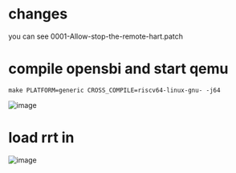  # changes
 
 you can see 0001-Allow-stop-the-remote-hart.patch
 
 
 # compile opensbi and start qemu
 ```
 make PLATFORM=generic CROSS_COMPILE=riscv64-linux-gnu- -j64
 ```
 ![image](https://github.com/magnate3/openamp_riscv/blob/main/pic/opensbi_start.png)
 
 # load  rrt in    
 ![image](https://github.com/magnate3/openamp_riscv/blob/main/pic/opensbi_load.png)
 
 